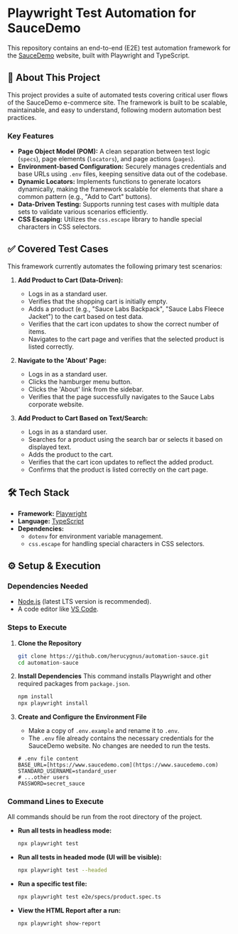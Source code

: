 # Playwright Test Automation for SauceDemo

This repository contains an end-to-end (E2E) test automation framework for the [SauceDemo](https://www.saucedemo.com/) website, built with Playwright and TypeScript.

## 🚀 About This Project

This project provides a suite of automated tests covering critical user flows of the SauceDemo e-commerce site. The framework is built to be scalable, maintainable, and easy to understand, following modern automation best practices.

### Key Features
* **Page Object Model (POM):** A clean separation between test logic (`specs`), page elements (`locators`), and page actions (`pages`).
* **Environment-based Configuration:** Securely manages credentials and base URLs using `.env` files, keeping sensitive data out of the codebase.
* **Dynamic Locators:** Implements functions to generate locators dynamically, making the framework scalable for elements that share a common pattern (e.g., "Add to Cart" buttons).
* **Data-Driven Testing:** Supports running test cases with multiple data sets to validate various scenarios efficiently.
* **CSS Escaping:** Utilizes the `css.escape` library to handle special characters in CSS selectors.

## ✅ Covered Test Cases

This framework currently automates the following primary test scenarios:

1.  **Add Product to Cart (Data-Driven):**
    * Logs in as a standard user.
    * Verifies that the shopping cart is initially empty.
    * Adds a product (e.g., "Sauce Labs Backpack", "Sauce Labs Fleece Jacket") to the cart based on test data.
    * Verifies that the cart icon updates to show the correct number of items.
    * Navigates to the cart page and verifies that the selected product is listed correctly.

2.  **Navigate to the 'About' Page:**
    * Logs in as a standard user.
    * Clicks the hamburger menu button.
    * Clicks the 'About' link from the sidebar.
    * Verifies that the page successfully navigates to the Sauce Labs corporate website.

3.  **Add Product to Cart Based on Text/Search:**
    * Logs in as a standard user.
    * Searches for a product using the search bar or selects it based on displayed text.
    * Adds the product to the cart.
    * Verifies that the cart icon updates to reflect the added product.
    * Confirms that the product is listed correctly on the cart page.

## 🛠️ Tech Stack

* **Framework:** [Playwright](https://playwright.dev/)
* **Language:** [TypeScript](https://www.typescriptlang.org/)
* **Dependencies:** 
  * `dotenv` for environment variable management.
  * `css.escape` for handling special characters in CSS selectors.

## ⚙️ Setup & Execution

### Dependencies Needed
* [Node.js](https://nodejs.org/) (latest LTS version is recommended).
* A code editor like [VS Code](https://code.visualstudio.com/).

### Steps to Execute

1.  **Clone the Repository**
    ```bash
    git clone https://github.com/herucygnus/automation-sauce.git
    cd automation-sauce
    ```

2.  **Install Dependencies**
    This command installs Playwright and other required packages from `package.json`.
    ```bash
    npm install
    npx playwright install  
    ```

3.  **Create and Configure the Environment File**
    * Make a copy of `.env.example` and rename it to `.env`.
    * The `.env` file already contains the necessary credentials for the SauceDemo website. No changes are needed to run the tests.
    ```
    # .env file content
    BASE_URL=[https://www.saucedemo.com](https://www.saucedemo.com)
    STANDARD_USERNAME=standard_user
    # ...other users
    PASSWORD=secret_sauce
    ```

### Command Lines to Execute

All commands should be run from the root directory of the project.

* **Run all tests in headless mode:**
    ```bash
    npx playwright test
    ```
* **Run all tests in headed mode (UI will be visible):**
    ```bash
    npx playwright test --headed
    ```
* **Run a specific test file:**
    ```bash
    npx playwright test e2e/specs/product.spec.ts
    ```
* **View the HTML Report after a run:**
    ```bash
    npx playwright show-report

